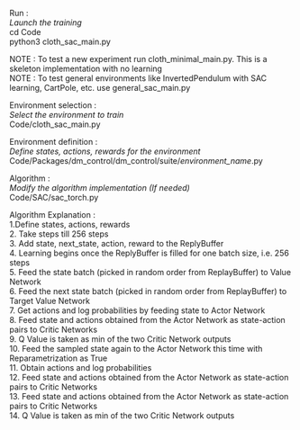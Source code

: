 Run :  
*Launch the training*  
cd Code  
python3 cloth_sac_main.py  
 
NOTE : To test a new experiment run cloth_minimal_main.py. This is a skeleton implementation with no learning  
NOTE : To test general environments like InvertedPendulum with SAC learning, CartPole, etc. use general_sac_main.py  
 
Environment selection :  
*Select the environment to train*  
Code/cloth_sac_main.py  

Environment definition :  
*Define states, actions, rewards for the environment*   
Code/Packages/dm_control/dm_control/suite/*environment_name*.py  

Algorithm :  
*Modify the algorithm implementation (If needed)*  
Code/SAC/sac_torch.py  

Algorithm Explanation :  
1.Define states, actions, rewards  
2. Take steps till 256 steps  
3. Add state, next_state, action, reward to the ReplyBuffer  
4. Learning begins once the ReplyBuffer is filled for one batch size, i.e. 256 steps  
5. Feed the state batch (picked in random order from ReplayBuffer) to Value Network  
6. Feed the next state batch (picked in random order from ReplayBuffer) to Target Value Network  
7. Get actions and log probabilities by feeding state to Actor Network  
8. Feed state and actions obtained from the Actor Network as state-action pairs to Critic Networks  
9. Q Value is taken as min of the two Critic Network outputs  
10. Feed the sampled state again to the Actor Network this time with Reparametrization as True  
11. Obtain actions and log probabilities  
12. Feed state and actions obtained from the Actor Network as state-action pairs to Critic Networks  
13. Feed state and actions obtained from the Actor Network as state-action pairs to Critic Networks  
14. Q Value is taken as min of the two Critic Network outputs  
